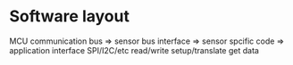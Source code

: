 # Software layout

MCU communication bus => sensor bus interface => sensor spcific code => application interface
    SPI/I2C/etc             read/write              setup/translate         get data
